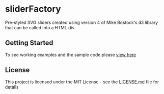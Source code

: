 # sliderFactory

Pre-styled SVG sliders created using version 4 of Mike Bostock's d3 library that can be called into a HTML div.

## Getting Started
To see working examples and the sample code please [view here](http://htmlpreview.github.com/?https://github.com/bobhaslett/d3-v4-sliders/blob/master/index.html)
## License

This project is licensed under the MIT License - see the [LICENSE.md](LICENSE.md) file for details


